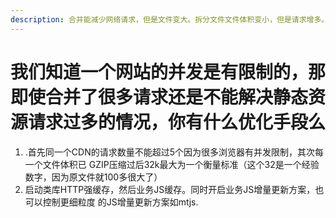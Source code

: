 ```yaml
---
description: 合并能减少网络请求，但是文件变大。拆分文件文件体积变小，但是请求增多。怎么平衡？
---
```


# 我们知道一个网站的并发是有限制的，那即使合并了很多请求还是不能解决静态资 源请求过多的情况，你有什么优化手段么

1. .首先同一个CDN的请求数量不能超过5个因为很多浏览器有并发限制，其次每一个文件体积已 GZIP压缩过后32k最大为一个衡量标准（这个32是一个经验数字，因为原文件就100多很大了）
2. 启动类库HTTP强缓存，然后业务JS缓存。同时开启业务JS增量更新方案，也可以控制更细粒度 的JS增量更新方案如mtjs.

